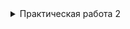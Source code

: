 <details>

<summary>Практическая работа 2</summary>

[Дизайн прототипа в Figma](https://www.figma.com/design/hY73ZyrKF9KoYpaykdu88j/Untitled?node-id=0-1&t=O40WnSFEhWgXtsyX-1)

### Скриншоты

| ![1](https://github.com/user-attachments/assets/fff50b7c-5255-418b-a5ed-f4220cf78dc0) | <img width="1440" alt="2" src="https://github.com/user-attachments/assets/5d60b67c-2fbd-4b37-a5be-9010d6121fa3"> |
|---|---|

| Создание | Вход | Гость |
|---|---|---|
| <img width="907" alt="create account" src="https://github.com/user-attachments/assets/3df99ed9-ff7a-4009-926a-005082c63c0e"> | <img width="907" alt="sign in" src="https://github.com/user-attachments/assets/69230623-d8c7-4dc6-ac1d-b04b1b35d59f"> | <img width="907" alt="guest" src="https://github.com/user-attachments/assets/ae628675-3429-4e89-9d79-2165587133cf"> |

</details>
